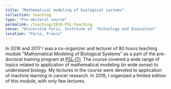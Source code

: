 ```yaml
---
title: "Mathematical modeling of biological systems"
collection: teaching
type: "Pre-doctoral course"
permalink: /teaching/2016-PSL-teaching
venue: "Universite Paris, Institute of  Technology and Innovation"
location: "Paris, France"
---
```


In 2016 and 2017 I was a co-organizer and lecturer of 80 hours teaching module "Mathematical Modeling of Biological Systems" 
as a part of the pre-doctoral training program at <a href="https://collegedoctoral.psl.eu/en/psl-doctorate/psl-iti-program/">PSL-ITI</a>.
The course covered a wide range of topics related to application of mathematical modeling (in wide sense) to understand biology.
My lectures in the course were devoted to application of machine learning in cancer research. In 2018, I organized a limited
edition of this module, with only few lectures.

